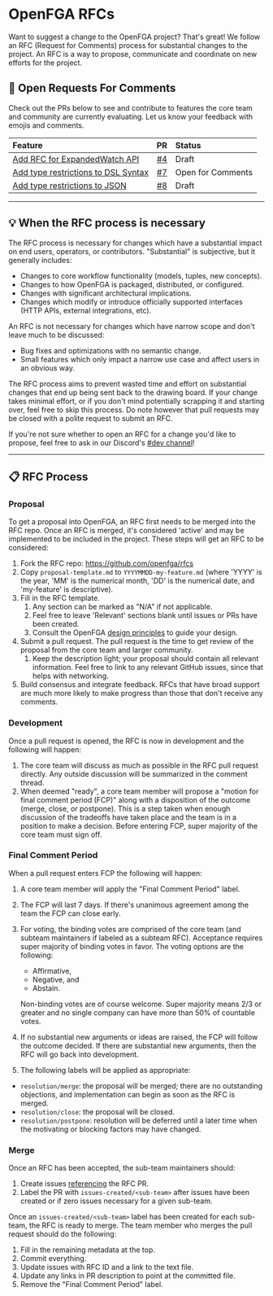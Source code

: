 # OpenFGA RFCs

Want to suggest a change to the OpenFGA project? That's great! We follow an RFC (Request for Comments) process for substantial changes to the project. An RFC is a way to propose, communicate and coordinate on new efforts for the project. 

## 👀 Open Requests For Comments

Check out the PRs below to see and contribute to features the core team and community are currently evaluating. Let us know your feedback with emojis and comments.

| Feature                                                                                                                                                             |  PR                                           | Status            |
|:--------------------------------------------------------------------------------------------------------------------------------------------------------------------|----------------------------------------------:|:------------------|
|[Add RFC for ExpandedWatch API](https://github.com/openfga/rfcs/blob/4fde509fb46c3ed383d8681e4db7292eeb94fe32/20220729-expandedWatch-api.md)                         |  [#4](https://github.com/openfga/rfcs/pull/4) | Draft             |
|[Add type restrictions to DSL Syntax](https://github.com/openfga/rfcs/blob/9358259af56895e483a8e613e446f4bedd9abe1e/20221012-add-type-restrictions-to-dsl-syntax.md) |  [#7](https://github.com/openfga/rfcs/pull/7) | Open for Comments |
|[Add type restrictions to JSON](https://github.com/openfga/rfcs/blob/50948e8330dcc4689f1c8785a460695d2c3b6fab/20220831-add-type-restrictions-to-json-syntax.md)      |  [#8](https://github.com/openfga/rfcs/pull/8) | Draft             |

---

## 💡 When the RFC process is necessary

The RFC process is necessary for changes which have a substantial impact on end users, operators, or contributors. "Substantial" is subjective, but it generally includes:

* Changes to core workflow functionality (models, tuples, new concepts).
* Changes to how OpenFGA is packaged, distributed, or configured.
* Changes with significant architectural implications.
* Changes which modify or introduce officially supported interfaces (HTTP APIs, external integrations, etc).

An RFC is not necessary for changes which have narrow scope and don't leave much to be discussed:

* Bug fixes and optimizations with no semantic change.
* Small features which only impact a narrow use case and affect users in an obvious way.

The RFC process aims to prevent wasted time and effort on substantial changes that end up being sent back to the drawing board. If your change takes minimal effort, or if you don't mind potentially scrapping it and starting over, feel free to skip this process. Do note however that pull requests may be closed with a polite request to submit an RFC.

If you're not sure whether to open an RFC for a change you'd like to propose, feel free to ask in our Discord's [#dev channel](#discord-link)!

---

## 📋 RFC Process

### Proposal
To get a proposal into OpenFGA, an RFC first needs to be merged into the RFC repo. Once an RFC is merged, it's considered 'active' and may be implemented to be included in the project. These steps will get an RFC to be considered:

1. Fork the RFC repo: <https://github.com/openfga/rfcs>
1. Copy `proposal-template.md` to `YYYYMMDD-my-feature.md` (where 'YYYY' is the year, 'MM' is the numerical month, 'DD' is the numerical date, and 'my-feature' is descriptive).
1. Fill in the RFC template. 
    1. Any section can be marked as "N/A" if not applicable.
    1. Feel free to leave 'Relevant' sections blank until issues or PRs have been created.
    1. Consult the OpenFGA [design principles](https://github.com/openfga/rfcs/blob/main/DESIGN_PRINCIPLES.md) to guide your design.
1. Submit a pull request. The pull request is the time to get review of the proposal from the core team and larger community.
    1. Keep the description light; your proposal should contain all relevant information. Feel free to link to any relevant GitHub issues, since that helps with networking.
1. Build consensus and integrate feedback. RFCs that have broad support are much more likely to make progress than those that don't receive any comments.

### Development
Once a pull request is opened, the RFC is now in development and the following will happen:

1. The core team will discuss as much as possible in the RFC pull request directly. Any outside discussion will be summarized in the comment thread.
1. When deemed "ready", a core team member will propose a "motion for final comment period (FCP)" along with a disposition of the outcome (merge, close, or postpone). This is a step taken when enough discussion of the tradeoffs have taken place and the team is in a position to make a decision. Before entering FCP, super majority of the core team must sign off.

### Final Comment Period
When a pull request enters FCP the following will happen:
1. A core team member will apply the "Final Comment Period" label.
1. The FCP will last 7 days. If there's unanimous agreement among the team the FCP can close early.
1. For voting, the binding votes are comprised of the core team (and subteam maintainers if labeled as a subteam RFC). Acceptance requires super majority of binding votes in favor. The voting options are the following: 
    * Affirmative,
    * Negative, and 
    * Abstain. 
    
    Non-binding votes are of course welcome. Super majority means 2/3 or greater and no single company can have more than 50% of countable votes.
1. If no substantial new arguments or ideas are raised, the FCP will follow the outcome decided. If there are substantial new arguments, then the RFC will go back into development.
1. The following labels will be applied as appropriate:
 * `resolution/merge`: the proposal will be merged; there are no outstanding objections, and implementation can begin as soon as the RFC is merged.
 * `resolution/close`: the proposal will be closed.
 * `resolution/postpone`: resolution will be deferred until a later time when the motivating or blocking factors may have changed.

### Merge
Once an RFC has been accepted, the sub-team maintainers should:
1. Create issues [referencing](https://docs.github.com/en/github/writing-on-github/autolinked-references-and-urls#issues-and-pull-requests) the RFC PR.
1. Label the PR with `issues-created/<sub-team>` after issues have been created or if zero issues necessary for a given sub-team.

Once an `issues-created/<sub-team>` label has been created for each sub-team, the RFC is ready to merge. The team member who merges the pull request should do the following:

1. Fill in the remaining metadata at the top.
1. Commit everything.
1. Update issues with RFC ID and a link to the text file.
1. Update any links in PR description to point at the committed file.
1. Remove the "Final Comment Period" label.


